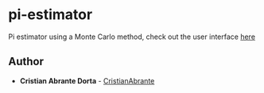 # pi-estimator

Pi estimator using a Monte Carlo method, check out the user interface [here](https://cristianabrante.github.io/pi-estimator-vuejs/)

## Author

- **Cristian Abrante Dorta** - [CristianAbrante](https://github.com/CristianAbrante)
